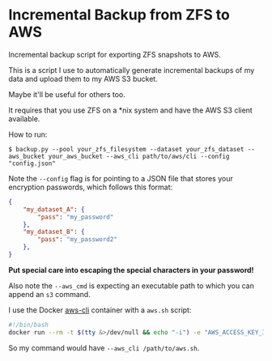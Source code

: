 # Incremental Backup from ZFS to AWS

Incremental backup script for exporting ZFS snapshots to AWS.

This is a script I use to automatically generate incremental backups of my data and upload them to my AWS S3 bucket.

Maybe it'll be useful for others too.

It requires that you use ZFS on a *nix system and have the AWS S3 client available.

How to run:

```$ backup.py --pool your_zfs_filesystem --dataset your_zfs_dataset --aws_bucket your_aws_bucket --aws_cli path/to/aws/cli --config "config.json"```

Note the `--config` flag is for pointing to a JSON file that stores your encryption passwords, which follows this format:
```json
{
    "my_dataset_A": {
        "pass": "my_password"
    },
    "my_dataset_B": {
        "pass": "my_password2"
    },
}
```

**Put special care into escaping the special characters in your password!**

Also note the `--aws_cmd` is expecting an executable path to which you can append an `s3` command.

I use the Docker [aws-cli](https://hub.docker.com/r/amazon/aws-cli) container with a `aws.sh` script:
```sh
#!/bin/bash
docker run --rm -t $(tty &>/dev/null && echo "-i") -e "AWS_ACCESS_KEY_ID=your_key" -e "AWS_SECRET_ACCESS_KEY=your_secret_key" -e "AWS_DEFAULT_REGION=your_region" -v "$(pwd):/aws" amazon/aws-cli "$@"
```

So my command would have `--aws_cli /path/to/aws.sh`.